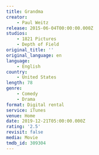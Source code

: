 ```yaml
---
title: Grandma
creator:
    - Paul Weitz
release: 2015-06-04T00:00:00.000Z
studios:
    - 1821 Pictures
    - Depth of Field
original_title: ''
original_language: en
language:
    - English
country:
    - United States
length: 78
genre:
    - Comedy
    - Drama
format: Digital rental
service: iTunes
venue: Home
date: 2019-12-21T05:00:00.000Z
rating: '2.5'
revisit: false
media: Movie
tmdb_id: 309304
---
```



